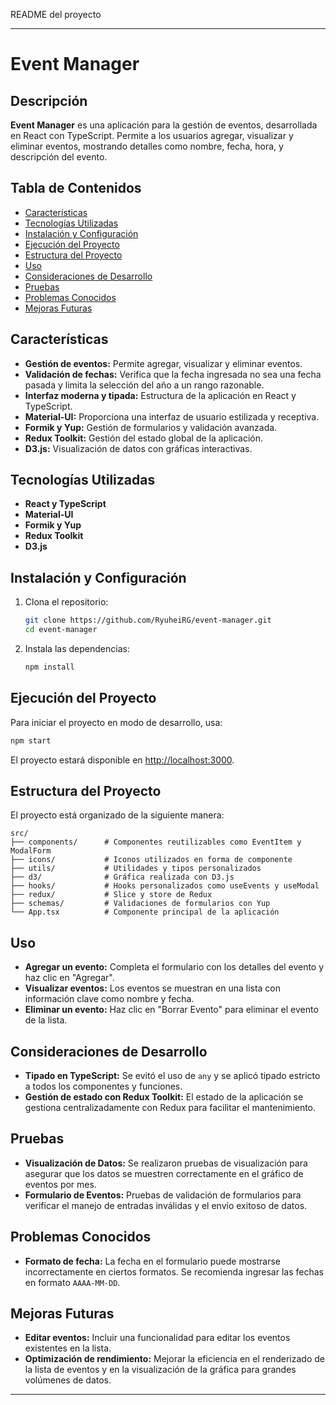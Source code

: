 README del proyecto

---

# Event Manager

## Descripción
**Event Manager** es una aplicación para la gestión de eventos, desarrollada en React con TypeScript. Permite a los usuarios agregar, visualizar y eliminar eventos, mostrando detalles como nombre, fecha, hora, y descripción del evento.

## Tabla de Contenidos
- [Características](#características)
- [Tecnologías Utilizadas](#tecnologías-utilizadas)
- [Instalación y Configuración](#instalación-y-configuración)
- [Ejecución del Proyecto](#ejecución-del-proyecto)
- [Estructura del Proyecto](#estructura-del-proyecto)
- [Uso](#uso)
- [Consideraciones de Desarrollo](#consideraciones-de-desarrollo)
- [Pruebas](#pruebas)
- [Problemas Conocidos](#problemas-conocidos)
- [Mejoras Futuras](#mejoras-futuras)

## Características
- **Gestión de eventos:** Permite agregar, visualizar y eliminar eventos.
- **Validación de fechas:** Verifica que la fecha ingresada no sea una fecha pasada y limita la selección del año a un rango razonable.
- **Interfaz moderna y tipada:** Estructura de la aplicación en React y TypeScript.
- **Material-UI:** Proporciona una interfaz de usuario estilizada y receptiva.
- **Formik y Yup:** Gestión de formularios y validación avanzada.
- **Redux Toolkit:** Gestión del estado global de la aplicación.
- **D3.js:** Visualización de datos con gráficas interactivas.

## Tecnologías Utilizadas
- **React y TypeScript**
- **Material-UI**
- **Formik y Yup**
- **Redux Toolkit**
- **D3.js**

## Instalación y Configuración
1. Clona el repositorio:
   ```bash
   git clone https://github.com/RyuheiRG/event-manager.git
   cd event-manager
   ```

2. Instala las dependencias:
   ```bash
   npm install
   ```

## Ejecución del Proyecto
Para iniciar el proyecto en modo de desarrollo, usa:
```bash
npm start
```
El proyecto estará disponible en [http://localhost:3000](http://localhost:3000).

## Estructura del Proyecto
El proyecto está organizado de la siguiente manera:

```
src/
├── components/      # Componentes reutilizables como EventItem y ModalForm
├── icons/           # Iconos utilizados en forma de componente
├── utils/           # Utilidades y tipos personalizados
├── d3/              # Gráfica realizada con D3.js
├── hooks/           # Hooks personalizados como useEvents y useModal
├── redux/           # Slice y store de Redux
├── schemas/         # Validaciones de formularios con Yup
└── App.tsx          # Componente principal de la aplicación
```

## Uso
- **Agregar un evento:** Completa el formulario con los detalles del evento y haz clic en "Agregar".
- **Visualizar eventos:** Los eventos se muestran en una lista con información clave como nombre y fecha.
- **Eliminar un evento:** Haz clic en "Borrar Evento" para eliminar el evento de la lista.

## Consideraciones de Desarrollo
- **Tipado en TypeScript:** Se evitó el uso de `any` y se aplicó tipado estricto a todos los componentes y funciones.
- **Gestión de estado con Redux Toolkit:** El estado de la aplicación se gestiona centralizadamente con Redux para facilitar el mantenimiento.

## Pruebas
- **Visualización de Datos:** Se realizaron pruebas de visualización para asegurar que los datos se muestren correctamente en el gráfico de eventos por mes.
- **Formulario de Eventos:** Pruebas de validación de formularios para verificar el manejo de entradas inválidas y el envío exitoso de datos.

## Problemas Conocidos
- **Formato de fecha:** La fecha en el formulario puede mostrarse incorrectamente en ciertos formatos. Se recomienda ingresar las fechas en formato `AAAA-MM-DD`.

## Mejoras Futuras
- **Editar eventos:** Incluir una funcionalidad para editar los eventos existentes en la lista.
- **Optimización de rendimiento:** Mejorar la eficiencia en el renderizado de la lista de eventos y en la visualización de la gráfica para grandes volúmenes de datos.

---
